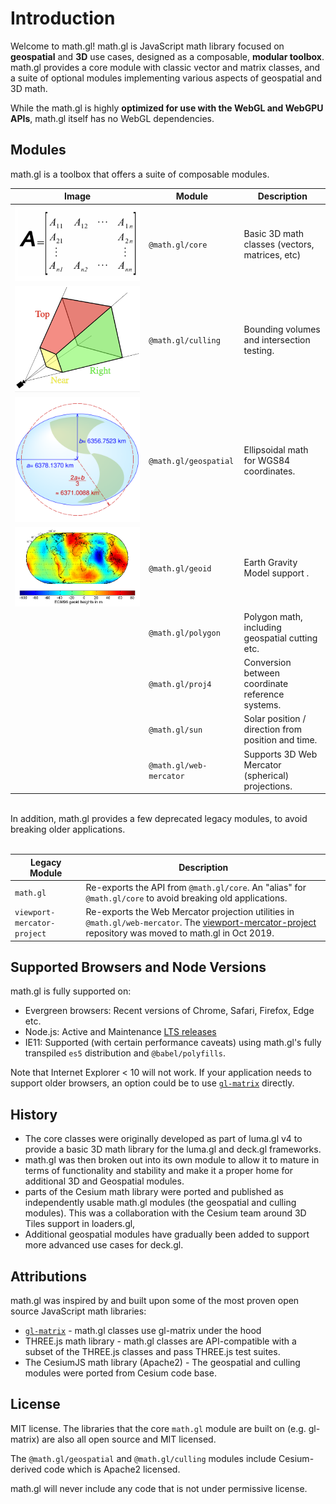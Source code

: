# Introduction

Welcome to math.gl! math.gl is JavaScript math library focused on **geospatial** and **3D** use cases, designed as a composable, **modular toolbox**. math.gl provides a core module with classic vector and matrix classes, and a suite of optional modules implementing various aspects of geospatial and 3D math.

While the math.gl is highly **optimized for use with the WebGL and WebGPU APIs**, math.gl itself has no WebGL dependencies.

## Modules

math.gl is a toolbox that offers a suite of composable modules.

| Image                                               | Module                  | Description                                        |
| --------------------------------------------------- | ----------------------- | -------------------------------------------------- |
| ![core](./images/core.png 'core')                   | `@math.gl/core`         | Basic 3D math classes (vectors, matrices, etc)     |
| ![culling](./images/culling.png 'culling')          | `@math.gl/culling`      | Bounding volumes and intersection testing.         |
| ![geospatial](./images/geospatial.svg 'geospatial') | `@math.gl/geospatial`   | Ellipsoidal math for WGS84 coordinates.            |
| ![geoid](./images/geoid.png 'geoid')                | `@math.gl/geoid`        | Earth Gravity Model support .                      |
|                                                     | `@math.gl/polygon`      | Polygon math, including geospatial cutting etc.    |
|                                                     | `@math.gl/proj4`        | Conversion between coordinate reference systems.   |
|                                                     | `@math.gl/sun`          | Solar position / direction from position and time. |
|                                                     | `@math.gl/web-mercator` | Supports 3D Web Mercator (spherical) projections.  |

<br/>
In addition, math.gl provides a few deprecated legacy modules, to avoid breaking older applications.
<br/>
<br/>

| Legacy Module               | Description                                                                                                                                                                                                         |
| --------------------------- | ------------------------------------------------------------------------------------------------------------------------------------------------------------------------------------------------------------------- |
| `math.gl`                   | Re-exports the API from `@math.gl/core`. An "alias" for `@math.gl/core` to avoid breaking old applications.                                                                                                         |
| `viewport-mercator-project` | Re-exports the Web Mercator projection utilities in `@math.gl/web-mercator`. The [viewport-mercator-project](https://github.com/uber-common/viewport-mercator-project) repository was moved to math.gl in Oct 2019. |

## Supported Browsers and Node Versions

math.gl is fully supported on:

- Evergreen browsers: Recent versions of Chrome, Safari, Firefox, Edge etc.
- Node.js: Active and Maintenance [LTS releases](https://nodejs.org/en/about/releases/)
- IE11: Supported (with certain performance caveats) using math.gl's fully transpiled `es5` distribution and `@babel/polyfills`.

Note that Internet Explorer < 10 will not work. If your application needs to support older browsers, an option could be to use [`gl-matrix`](http://glmatrix.net/) directly.

## History

- The core classes were originally developed as part of luma.gl v4 to provide a basic 3D math library for the luma.gl and deck.gl frameworks.
- math.gl was then broken out into its own module to allow it to mature in terms of functionality and stability and make it a proper home for additional 3D and Geospatial modules.
- parts of the Cesium math library were ported and published as independently usable math.gl modules (the geospatial and culling modules). This was a collaboration with the Cesium team around 3D Tiles support in loaders.gl,
- Additional geospatial modules have gradually been added to support more advanced use cases for deck.gl.

## Attributions

math.gl was inspired by and built upon some of the most proven open source JavaScript math libraries:

- [`gl-matrix`](http://glmatrix.net/) - math.gl classes use gl-matrix under the hood
- THREE.js math library - math.gl classes are API-compatible with a subset of the THREE.js classes and pass THREE.js test suites.
- The CesiumJS math library (Apache2) - The geospatial and culling modules were ported from Cesium code base.

## License

MIT license. The libraries that the core `math.gl` module are built on (e.g. gl-matrix) are also all open source and MIT licensed.

The `@math.gl/geospatial` and `@math.gl/culling` modules include Cesium-derived code which is Apache2 licensed.

math.gl will never include any code that is not under permissive license.

